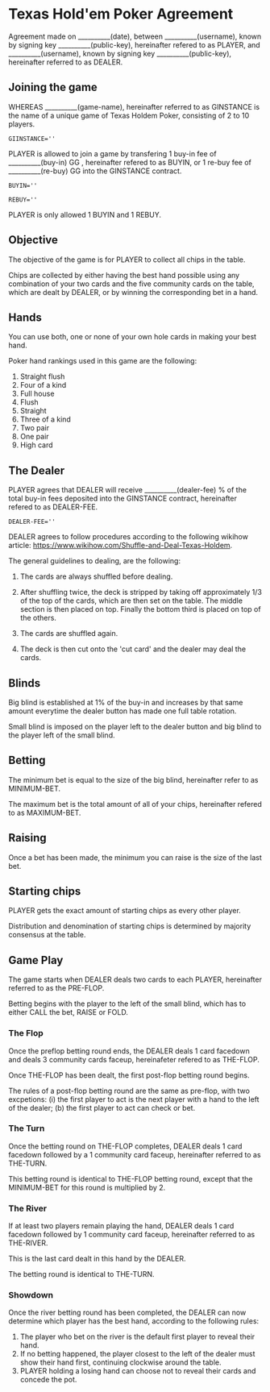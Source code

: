 

# Texas Hold'em Poker Agreement

Agreement made on __________(date), between __________(username), known by signing key __________(public-key), hereinafter refered to as PLAYER, and __________(username), known by signing key __________(public-key), hereinafter referred to as DEALER.

## Joining the game

WHEREAS __________(game-name), hereinafter referred to as GINSTANCE is the name of a unique game of Texas Holdem Poker, consisting of 2 to 10 players.

```
GIINSTANCE=''
```

PLAYER is allowed to join a game by transfering 1 buy-in fee of __________(buy-in) GG , hereinafter refered to as BUYIN, or 1 re-buy fee of __________(re-buy) GG into the GINSTANCE contract. 

```
BUYIN=''
```

```
REBUY=''
```

PLAYER is only allowed 1 BUYIN and 1 REBUY.

## Objective

The objective of the game is for PLAYER to collect all chips in the table. 

Chips are collected by either having the best hand possible using any combination of your two cards and the five community cards on the table, which are dealt by DEALER, or by winning the corresponding bet in a hand.

## Hands

You can use both, one or none of your own hole cards in making your best hand.

Poker hand rankings used in this game are the following:

1. Straight flush
2. Four of a kind
3. Full house
4. Flush
5. Straight
6. Three of a kind
7. Two pair
8. One pair
9. High card

## The Dealer

PLAYER agrees that DEALER will receive __________(dealer-fee) % of the total buy-in fees deposited into the GINSTANCE contract, hereinafter refered to as DEALER-FEE. 

```
DEALER-FEE=''
```

DEALER agrees to follow procedures according to the following wikihow article: https://www.wikihow.com/Shuffle-and-Deal-Texas-Holdem. 

The general guidelines to dealing, are the following:

1. The cards are always shuffled before dealing.

2. After shuffling twice, the deck is stripped by taking off approximately 1/3 of the top of the cards, which are then set on the table. The middle section is then placed on top. Finally the bottom third is placed on top of the others. 

3. The cards are shuffled again. 

4. The deck is then cut onto the 'cut card' and the dealer may deal the cards.

## Blinds

Big blind is established at 1% of the buy-in and increases by that same amount everytime the dealer button has made one full table rotation.

Small blind is imposed on the player left to the dealer button and big blind to the player left of the small blind. 

## Betting

The minimum bet is equal to the size of the big blind, hereinafter refer to as MINIMUM-BET. 

The maximum bet is the total amount of all of your chips, hereinafter refered to as MAXIMUM-BET.

## Raising

Once a bet has been made, the minimum you can raise is the size of the last bet.

## Starting chips

PLAYER gets the exact amount of starting chips as every other player. 

Distribution and denomination of starting chips is determined by majority consensus at the table.

## Game Play

The game starts when DEALER deals two cards to each PLAYER, hereinafter referred to as the PRE-FLOP.

Betting begins with the player to the left of the small blind, which has to either CALL the bet, RAISE or FOLD.

### The Flop

Once the preflop betting round ends, the DEALER deals 1 card facedown and deals 3 community cards faceup, hereinafeter refered to as THE-FLOP.

Once THE-FLOP has been dealt, the first post-flop betting round begins. 

The rules of a post-flop betting round are the same as pre-flop, with two excpetions: (i) the first player to act is the next player with a hand to the left of the dealer; (b) the first player to act can check or bet.

### The Turn

Once the betting round on THE-FLOP completes, DEALER deals 1 card facedown followed by a 1 community card faceup, hereinafter referred to as THE-TURN.

This betting round is identical to THE-FLOP betting round, except that the MINIMUM-BET for this round is multiplied by 2.

### The River

If at least two players remain playing the hand, DEALER deals 1 card facedown followed by 1 community card faceup, hereinafter referred to as THE-RIVER.

This is the last card dealt in this hand by the DEALER. 

The betting round is identical to THE-TURN.

### Showdown

Once the river betting round has been completed, the DEALER can now determine which player has the best hand, according to the following rules:

1. The player who bet on the river is the default first player to reveal their hand.
2. If no betting happened, the player closest to the left of the dealer must show their hand first, continuing clockwise around the table.
3. PLAYER holding a losing hand can choose not to reveal their cards and concede the pot.

